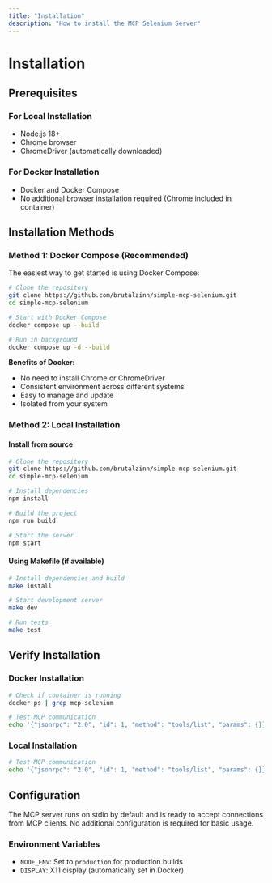 ```yaml
---
title: "Installation"
description: "How to install the MCP Selenium Server"
---
```


# Installation

## Prerequisites

### For Local Installation

- Node.js 18+
- Chrome browser
- ChromeDriver (automatically downloaded)

### For Docker Installation

- Docker and Docker Compose
- No additional browser installation required (Chrome included in container)

## Installation Methods

### Method 1: Docker Compose (Recommended)

The easiest way to get started is using Docker Compose:

```bash
# Clone the repository
git clone https://github.com/brutalzinn/simple-mcp-selenium.git
cd simple-mcp-selenium

# Start with Docker Compose
docker compose up --build

# Run in background
docker compose up -d --build
```

**Benefits of Docker:**

- No need to install Chrome or ChromeDriver
- Consistent environment across different systems
- Easy to manage and update
- Isolated from your system

### Method 2: Local Installation

#### Install from source

```bash
# Clone the repository
git clone https://github.com/brutalzinn/simple-mcp-selenium.git
cd simple-mcp-selenium

# Install dependencies
npm install

# Build the project
npm run build

# Start the server
npm start
```

#### Using Makefile (if available)

```bash
# Install dependencies and build
make install

# Start development server
make dev

# Run tests
make test
```

## Verify Installation

### Docker Installation

```bash
# Check if container is running
docker ps | grep mcp-selenium

# Test MCP communication
echo '{"jsonrpc": "2.0", "id": 1, "method": "tools/list", "params": {}}' | docker exec -i <container_name> node dist/index.js
```

### Local Installation

```bash
# Test MCP communication
echo '{"jsonrpc": "2.0", "id": 1, "method": "tools/list", "params": {}}' | node dist/index.js
```

## Configuration

The MCP server runs on stdio by default and is ready to accept connections from MCP clients. No additional configuration is required for basic usage.

### Environment Variables

- `NODE_ENV`: Set to `production` for production builds
- `DISPLAY`: X11 display (automatically set in Docker)
